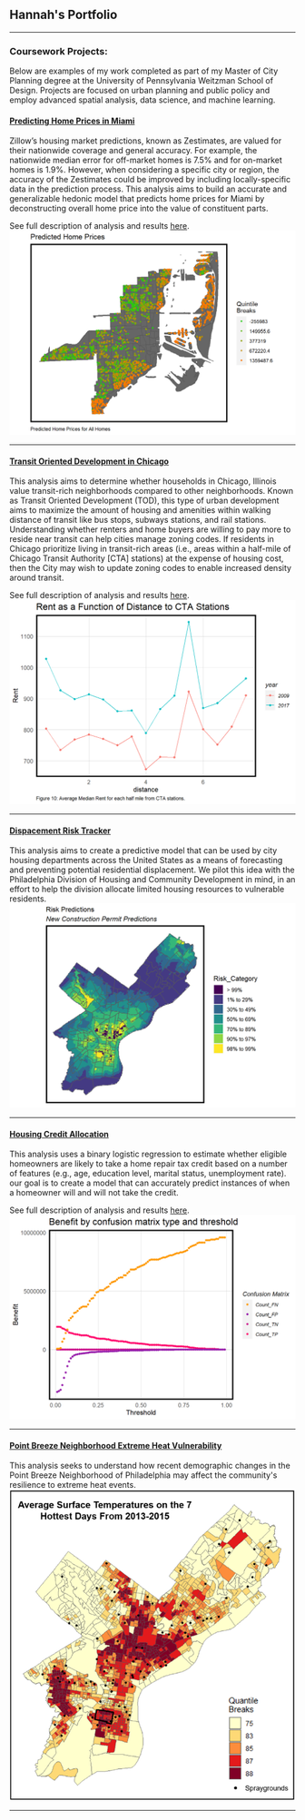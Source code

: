## Hannah's Portfolio

---

### Coursework Projects: 
Below are examples of my work completed as part of my Master of City Planning degree at the University of Pennsylvania Weitzman School of Design. Projects are focused on urban planning and public policy and employ advanced spatial analysis, data science, and machine learning.

#### [Predicting Home Prices in Miami](https://github.com/HLWag/ParkWagner_MidtermMUSA508)
Zillow’s housing market predictions, known as Zestimates, are valued for their nationwide coverage and general accuracy. For example, the nationwide median error for off-market homes is 7.5% and for on-market homes is 1.9%. However, when considering a specific city or region, the accuracy of the Zestimates could be improved by including locally-specific data in the prediction process. This analysis aims to build an accurate and generalizable hedonic model that predicts home prices for Miami by deconstructing overall home price into the value of constituent parts.

See full description of analysis and results [here](https://hlwag.github.io/ParkWagner_MidtermMUSA508/ParkWagner_HomePricePrediction_Midterm.html).
<img src="images/MiamiHomePrice.png?raw=true"/>


---
#### [Transit Oriented Development in Chicago](https://github.com/HLWag/MUSA508_TOD-Assignment)
This analysis aims to determine whether households in Chicago, Illinois value transit-rich neighborhoods compared to other neighborhoods. Known as Transit Oriented Development (TOD), this type of urban development aims to maximize the amount of housing and amenities within walking distance of transit like bus stops, subways stations, and rail stations. Understanding whether renters and home buyers are willing to pay more to reside near transit can help cities manage zoning codes. If residents in Chicago prioritize living in transit-rich areas (i.e., areas within a half-mile of Chicago Transit Authority [CTA] stations) at the expense of housing cost, then the City may wish to update zoning codes to enable increased density around transit.

See full description of analysis and results [here](https://hlwag.github.io/MUSA508_TOD-Assignment/Hannah-Wagner_TOD-Assignment_MUSA508.html).
<img src="images/CTARent.png?raw=true"/>


---
#### [Dispacement Risk Tracker](https://ashabazil.github.io/DisplacementRiskTracker_Wagner_Bazil_12.14.2020.html)
This analysis aims to create a predictive model that can be used by city housing departments across the United States as a means of forecasting and preventing potential residential displacement. We pilot this idea with the Philadelphia Division of Housing and Community Development in mind, in an effort to help the division allocate limited housing resources to vulnerable residents.
<img src="images/RiskTracker.png?raw=true"/>


---
#### [Housing Credit Allocation](https://github.com/HLWag/MUSA508_HousingCredit)
This analysis uses a binary logistic regression to estimate whether eligible homeowners are likely to take a home repair tax credit based on a number of features (e.g., age, education level, marital status, unemployment rate). our goal is to create a model that can accurately predict instances of when a homeowner will and will not take the credit.

See full description of analysis and results [here](https://hlwag.github.io/MUSA508_HousingCredit/Hannah-Wagner_MUSA-508_Housing-Credit-Assignment.html).
<img src="images/HousingCredit.png?raw=true"/>


---
#### [Point Breeze Neighborhood Extreme Heat Vulnerability](https://github.com/HLWag/Point-Breeze_Heat-Vulnerability)
This analysis seeks to understand how recent demographic changes in the Point Breeze Neighborhood of Philadelphia may affect the community's resilience to extreme heat events.
<img src="images/PbHeatimage.png?raw=true"/>


---